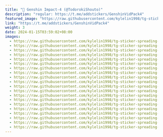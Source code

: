 ```yaml
---
title: "💠 Genshin Impact-4 (@TodorokiShouto)"
description: "regular: https://t.me/addstickers/GenshinVidPack4"
featured_image: "https://raw.githubusercontent.com/kylelin1998/tg-sticker-spreading-worldwide-images/main/img/36e45d1e-642b-4bb2-902f-8d1808c2845c.jpg"
link: "https://t.me/addstickers/GenshinVidPack4"
weight: 3
date: 2024-01-15T03:59:02+08:00
images:
  - https://raw.githubusercontent.com/kylelin1998/tg-sticker-spreading-worldwide-images/main/img/36e45d1e-642b-4bb2-902f-8d1808c2845c.jpg
  - https://raw.githubusercontent.com/kylelin1998/tg-sticker-spreading-worldwide-images/main/img/0f74c515-3675-43ef-8f6f-6d9514bbd8a7.jpg
  - https://raw.githubusercontent.com/kylelin1998/tg-sticker-spreading-worldwide-images/main/img/5186dd34-c0e0-44b4-a19f-eaddc25eb705.jpg
  - https://raw.githubusercontent.com/kylelin1998/tg-sticker-spreading-worldwide-images/main/img/8abd3190-d620-4a70-ae59-c4013e30ece0.jpg
  - https://raw.githubusercontent.com/kylelin1998/tg-sticker-spreading-worldwide-images/main/img/e63f78af-5b5e-4a27-a5ec-82e9051a1b06.jpg
  - https://raw.githubusercontent.com/kylelin1998/tg-sticker-spreading-worldwide-images/main/img/ec140115-936e-4421-bf1e-a22e4d0d9a8b.jpg
  - https://raw.githubusercontent.com/kylelin1998/tg-sticker-spreading-worldwide-images/main/img/ed4afbbb-32db-432c-acbb-fdc74400bce6.jpg
  - https://raw.githubusercontent.com/kylelin1998/tg-sticker-spreading-worldwide-images/main/img/5cbcc461-6c7f-40bf-9516-9e9949b1e4dd.jpg
  - https://raw.githubusercontent.com/kylelin1998/tg-sticker-spreading-worldwide-images/main/img/27439360-bf60-4aee-977e-1891b3e9d05b.jpg
  - https://raw.githubusercontent.com/kylelin1998/tg-sticker-spreading-worldwide-images/main/img/8fde9069-a845-48bf-b160-da46fc5ba84d.jpg
  - https://raw.githubusercontent.com/kylelin1998/tg-sticker-spreading-worldwide-images/main/img/cd8c8c67-42de-40e0-b9cd-88b91e40b5d6.jpg
  - https://raw.githubusercontent.com/kylelin1998/tg-sticker-spreading-worldwide-images/main/img/4b006942-43ac-4623-9a35-d1eedd1fcfc8.jpg
  - https://raw.githubusercontent.com/kylelin1998/tg-sticker-spreading-worldwide-images/main/img/b9014dbb-eb92-48ad-8bb9-5206d167c052.jpg
  - https://raw.githubusercontent.com/kylelin1998/tg-sticker-spreading-worldwide-images/main/img/2e8df56d-8876-4423-9807-90c4af71bca5.jpg
  - https://raw.githubusercontent.com/kylelin1998/tg-sticker-spreading-worldwide-images/main/img/0ae05532-f0f8-43d7-a220-ef659ae2de7a.jpg
  - https://raw.githubusercontent.com/kylelin1998/tg-sticker-spreading-worldwide-images/main/img/2d83dc07-8605-43e8-ac4c-0a8f9cd498f2.jpg
  - https://raw.githubusercontent.com/kylelin1998/tg-sticker-spreading-worldwide-images/main/img/2ba10536-20ba-4672-9a2b-63742496fc7a.jpg
  - https://raw.githubusercontent.com/kylelin1998/tg-sticker-spreading-worldwide-images/main/img/a87cdb27-fd44-4557-9325-80503df97608.jpg
  - https://raw.githubusercontent.com/kylelin1998/tg-sticker-spreading-worldwide-images/main/img/89ce1279-fd1f-4b1d-98a9-4e29359f34b8.jpg
  - https://raw.githubusercontent.com/kylelin1998/tg-sticker-spreading-worldwide-images/main/img/7caf39e0-8d7b-436e-9591-c0658e95aeff.jpg
---
```

